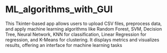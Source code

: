 # ML_algorithms_with_GUI
This Tkinter-based app allows users to upload CSV files, preprocess data, and apply machine learning algorithms like Random Forest, SVM, Decision Tree, Neural Network, KNN for classification, Linear Regression for regression, and K-Means for clustering. It displays metrics and visualizes  results, offering an interface for machine learning tasks
